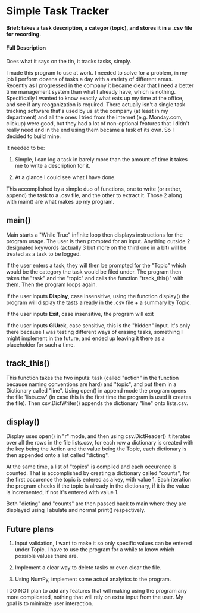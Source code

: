 # Simple Task Tracker

#### Brief: takes a task description, a categor (topic), and stores it in a .csv file for recording.

#### Full Description

Does what it says on the tin, it tracks tasks, simply.

I made this program to use at work. I needed to solve for a problem, in my job I perform dozens of tasks a day with a variety of different areas. Recently as I progressed in the company it became clear that I need a better time management system than what I already have, which is nothing. Specifically I wanted to know exactly what eats up my time at the office, and see if any reoganization is required. There actually isn't a single task tracking software that's used by us at the company (at least in my department) and all the ones I tried from the internet (e.g. Monday.com, clickup) were good, but they had a lot of non-optional features that I didn't really need and in the end using them became a task of its own. So I decided to build mine.

It needed to be:

1. Simple, I can log a task in barely more than the amount of time it takes me to write a description for it.

2. At a glance I could see what I have done.

This accomplished by a simple duo of functions, one to write (or rather, append) the task to a .csv file, and the other to extract it. Those 2 along with main() are what makes up my program.

## main()

Main starts a "While True" infinite loop then displays instructions for the program usage. The user is then prompted for an input. Anything outside 2 designated keywords (actually 3 but more on the third one in a bit) will be treated as a task to be logged.

If the user enters a task, they will then be prompted for the "Topic" which would be the category the task would be filed under. The program then takes the "task" and the "topic" and calls the function "track_this()" with them. Then the program loops again.

If the user inputs **Display**, case insensitive, using the function display() the program will display the tasts already in the .csv file + a summary by Topic.

If the user inputs **Exit**, case insensitive, the program will exit

If the user inputs **GlUrck**, case sensitive, this is the "hidden" input. It's only there because I was testing different ways of erasing tasks, something I might implement in the future, and ended up leaving it there as a placeholder for such a time.


## track_this()


This function takes the two inputs: task (called "action" in the function because naming conventions are hard) and "topic", and put them in a Dictionary called "line". Using open() in append mode the program opens the file 'lists.csv' (in case this is the first time the program is used it creates the file). Then csv.DictWriter() appends the dictionary "line" onto lists.csv.




## display()

Display uses open() in "r" mode, and then using csv.DictReader() it iterates over all the rows in the file lists.csv, for each row a dictionary is created with the key being the Action and the value being the Topic, each dictionary is then appended onto a list called "dicting".

At the same time, a list of "topics" is compiled and each occurence is counted. That is accomplished by creating a dictionary called "counts", for the first occurence the topic is entered as a key, with value 1. Each iteration the program checks if the topic is already in the dictionary, if it is the value is incremented, if not it's entered with value 1.

Both "dicting" and "counts" are then passed back to main where they are displayed using Tabulate and normal print() respectively.


## Future plans

1. Input validation, I want to make it so only specific values can be entered under Topic. I have to use the program for a while to know which possible values there are.

2. Implement a clear way to delete tasks or even clear the file.

3. Using NumPy, implement some actual analytics to the program.

I DO NOT plan to add any features that will making using the program any more complicated, nothing that will rely on extra input from the user. My goal is to minimize user interaction.
